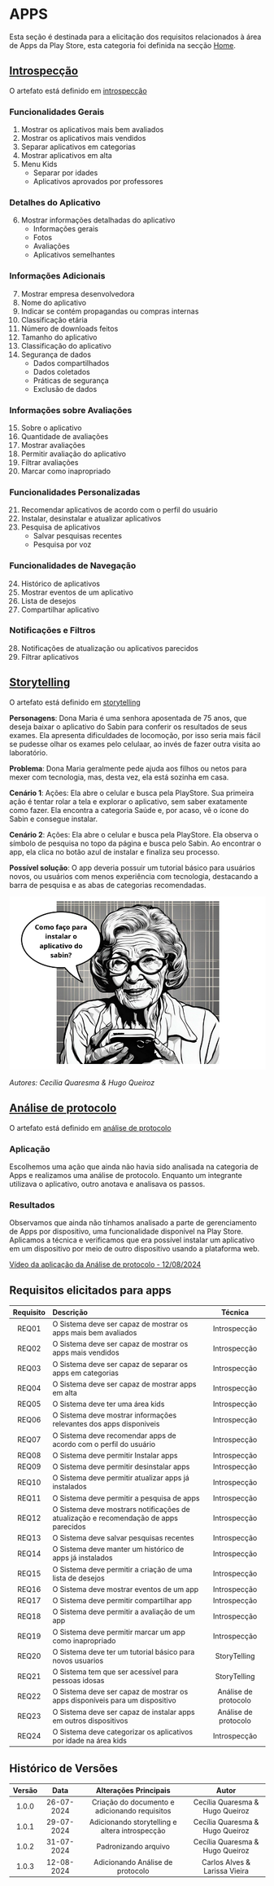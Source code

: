 # APPS

Esta seção é destinada para a elicitação dos requisitos relacionados à área de Apps da Play Store, esta categoria foi definida na secção [Home](../home/home.md).

## [Introspecção](tecnicas.md#introspeccao)

O artefato está definido em [introspecção](tecnicas.md#introspeccao)

### Funcionalidades Gerais

1. Mostrar os aplicativos mais bem avaliados
2. Mostrar os aplicativos mais vendidos
3. Separar aplicativos em categorias
4. Mostrar aplicativos em alta
5. Menu Kids 
    - Separar por idades
    - Aplicativos aprovados por professores

### Detalhes do Aplicativo

6. Mostrar informações detalhadas do aplicativo
    - Informações gerais
    - Fotos
    - Avaliações
    - Aplicativos semelhantes

### Informações Adicionais

7. Mostrar empresa desenvolvedora
8. Nome do aplicativo
9. Indicar se contém propagandas ou compras internas
10. Classificação etária
11. Número de downloads feitos
12. Tamanho do aplicativo
13. Classificação do aplicativo
14. Segurança de dados
    - Dados compartilhados
    - Dados coletados
    - Práticas de segurança
    - Exclusão de dados

### Informações sobre Avaliações

15. Sobre o aplicativo
16. Quantidade de avaliações
17. Mostrar avaliações
18. Permitir avaliação do aplicativo
19. Filtrar avaliações
20. Marcar como inapropriado

### Funcionalidades Personalizadas

21. Recomendar aplicativos de acordo com o perfil do usuário
22. Instalar, desinstalar e atualizar aplicativos
23. Pesquisa de aplicativos
    - Salvar pesquisas recentes
    - Pesquisa por voz

### Funcionalidades de Navegação

24. Histórico de aplicativos
25. Mostrar eventos de um aplicativo
26. Lista de desejos
27. Compartilhar aplicativo

### Notificações e Filtros

28. Notificações de atualização ou aplicativos parecidos
29. Filtrar aplicativos


## [Storytelling](tecnicas.md#storytelling)

O artefato está definido em [storytelling](tecnicas.md#storytelling)

**Personagens**: Dona Maria é uma senhora aposentada de 75 anos, que deseja baixar o aplicativo do Sabin para conferir os resultados de seus exames. Ela apresenta dificuldades de locomoção, por isso seria mais fácil se pudesse olhar os exames pelo celulaar, ao invés de fazer outra visita ao laboratório.

**Problema**: Dona Maria geralmente pede ajuda aos filhos ou netos para mexer com tecnologia, mas, desta vez, ela está sozinha em casa.


**Cenário 1**:
Ações: Ela abre o celular e busca pela PlayStore. Sua primeira ação é tentar rolar a tela e explorar o aplicativo, sem saber exatamente como fazer. Ela encontra a categoria Saúde e, por acaso, vê o ícone do Sabin e consegue instalar.

**Cenário 2**:
Ações: Ela abre o celular e busca pela PlayStore. Ela observa o símbolo de pesquisa no topo da página e busca pelo Sabin. Ao encontrar o app, ela clica no botão azul de instalar e finaliza seu processo. 


**Possível solução**: O app deveria possuir um tutorial básico para usuários novos, ou usuários com menos experiência com tecnologia, destacando a barra de pesquisa e as abas de categorias recomendadas.

![Exemplo1](../assets/imagens/storytelling_maria_apps.png)

*Autores: Cecília Quaresma & Hugo Queiroz*

## [Análise de protocolo](tecnicas.md#analise-de-protocolo)

O artefato está definido em [análise de protocolo](tecnicas.md#analise-de-protocolo)

### Aplicação
Escolhemos uma ação que ainda não havia sido analisada na categoria de Apps e realizamos uma análise de protocolo. Enquanto um integrante utilizava o aplicativo, outro anotava e analisava os passos.

### Resultados
Observamos que ainda não tínhamos analisado a parte de gerenciamento de Apps por dispositivo, uma funcionalidade disponível na Play Store. Aplicamos a técnica e verificamos que era possível instalar um aplicativo em um dispositivo por meio de outro dispositivo usando a plataforma web.

[Vídeo da aplicação da Análise de protocolo - 12/08/2024 ](https://drive.google.com/file/d/1dujdWX5reqy406u1oGvMoWOQ-NWWkRLl/view?usp=sharing)


## Requisitos elicitados para apps


| Requisito | Descrição | Técnica |
| :--: | :-- | :--: |
| REQ01 | O Sistema deve ser capaz de mostrar os apps mais bem avaliados | Introspecção |
| REQ02 | O Sistema deve ser capaz de mostrar os apps mais vendidos | Introspecção |
| REQ03 | O Sistema deve ser capaz de separar os apps em categorias | Introspecção |
| REQ04 | O Sistema deve ser capaz de mostrar apps em alta | Introspecção |
| REQ05 | O Sistema deve ter uma área kids | Introspecção |
| REQ06 | O Sistema deve mostrar informações relevantes dos apps disponiveis| Introspecção |
| REQ07 | O Sistema deve recomendar apps de acordo com o perfil do usuário | Introspecção |
| REQ08 | O Sistema deve permitir Instalar apps | Introspecção |
| REQ09 | O Sistema deve permitir desinstalar apps | Introspecção |
| REQ10 | O Sistema deve permitir atualizar apps já instalados | Introspecção |
| REQ11 | O Sistema deve permitir a pesquisa de apps | Introspecção |
| REQ12 | O Sistema deve mostrars notificações de atualização e recomendação de apps parecidos | Introspecção |
| REQ13 | O Sistema deve salvar pesquisas recentes | Introspecção |
| REQ14 | O Sistema deve manter um histórico de apps já instalados | Introspecção |
| REQ15 | O Sistema deve permitir a criação de uma lista de desejos | Introspecção |
| REQ16 | O Sistema deve mostrar eventos de um app | Introspecção |
| REQ17 | O Sistema deve permitir compartilhar app | Introspecção |
| REQ18 | O Sistema deve permitir a avaliação de um app | Introspecção |
| REQ19 | O Sistema deve permitir marcar um app como inapropriado | Introspecção |
| REQ20 | O Sistema deve ter um tutorial básico para novos usuarios | StoryTelling |
| REQ21 | O Sistema tem que ser acessível para pessoas idosas | StoryTelling |
| REQ22 | O Sistema deve ser capaz de mostrar os apps disponíveis para um dispositivo | Análise de protocolo |
| REQ23 | O Sistema deve ser capaz de instalar apps em outros dispositivos |Análise de protocolo |
| REQ24 | O Sistema deve categorizar os aplicativos por idade na área kids | Introspecção |



## Histórico de Versões
 
| **Versão** | **Data** | **Alterações Principais** | **Autor** |
| :--: | :--: | :--: | :--: | 
| 1.0.0 | 26-07-2024 | Criação do documento e adicionando requisitos | Cecília Quaresma & Hugo Queiroz |
| 1.0.1 | 29-07-2024 | Adicionando storytelling e altera introspecção | Cecília Quaresma & Hugo Queiroz |
| 1.0.2 | 31-07-2024 | Padronizando arquivo | Cecília Quaresma & Hugo Queiroz |
| 1.0.3 | 12-08-2024 | Adicionando Análise de protocolo | Carlos Alves & Larissa Vieira |